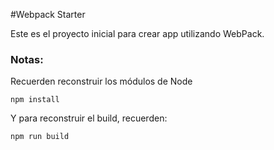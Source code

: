 #Webpack Starter

Este es el proyecto inicial para crear app utilizando WebPack.

### Notas:

Recuerden reconstruir los módulos de Node

```
npm install

```

Y para reconstruir el build, recuerden:

```
npm run build

```